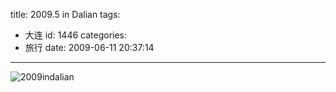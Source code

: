 title: 2009.5 in Dalian
tags:
  - 大连
id: 1446
categories:
  - 旅行
date: 2009-06-11 20:37:14
---

![2009indalian](//blog.foolbird.net/wp-content/uploads/2009/06/2009indalian.jpg "2009indalian")
